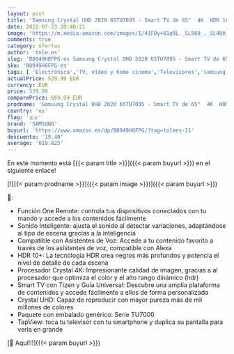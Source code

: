 ```yaml
---
layout: post
title: 'Samsung Crystal UHD 2020 65TU7095 - Smart TV de 65"  4K  HDR 10+  Procesador 4K  PurColor  Sonido Inteligente  Función One Remote Control y Compatible Asistentes de Voz  Compatible con Alexa'
date: 2022-07-23 20:46:21
image: 'https://m.media-amazon.com/images/I/41F0y+81q9L._SL500_._SL400_.jpg'
comments: true
category: ofertas
author: 'tole.es'
slug: 'B0949H8FPG-es Samsung Crystal UHD 2020 65TU7095 - Smart TV de 65" 4K HDR...'
sku: 'B0949H8FPG-es'
tags: [ 'Electrónica','TV, vídeo y home cinema','Televisores','samsung','smart','tv','🇪🇸', ]
actualPrice: 539.99 EUR
currency: EUR
price: 539.99
comparePrice: 669.99 EUR
prodname: 'Samsung Crystal UHD 2020 65TU7095 - Smart TV de 65"  4K  HDR 10+  Procesador 4K  PurColor  Sonido Inteligente  Función One Remote Control y Compatible Asistentes de Voz  Compatible con Alexa'
country: 'es'
flag: '🇪🇸'
brand: 'SAMSUNG'
buyurl: 'https://www.amazon.es/dp/B0949H8FPG/?tag=tolees-21'
descuento: '19.40'
average: '619.825'
---
```


En este momento está [{{< param title >}}]({{< param buyurl >}}) en el siguiente enlace!

[![{{< param prodname >}}]({{< param image >}})]({{< param buyurl >}})

🔎:

- Función One Remote: controla tus dispositivos conectados con tu mando y accede a los contenidos fácilmente
- Sonido Inteligente: ajusta el sonido al detectar variaciones, adaptándose al tipo de escena gracias a la inteligencia
- Compatible con Asistentes de Voz: Accede a tu contenido favorito a través de los asistentes de voz, compatible con Alexa
- HDR 10+: La tecnología HDR crea negros más profundos y potencía el nivel de detalle de cada escena
- Procesador Crystal 4K: Impresionante calidad de imagen, gracias a al procesador que optimiza el color y el alto rango dinámico (hdr)
- Smart TV con Tizen y Guía Universal: Descubre una amplia plataforma de contenidos y accede fácilmente a ellos de forma personalizada
- Crystal UHD: Capaz de reproducir con mayor pureza más de mil millones de colores
- Paquete con embalado genérico: Serie TU7000
- TapView: toca tu televisor con tu smartphone y duplica su pantalla para verla en grande

[🛒 Aquí!!!]({{< param buyurl >}})
